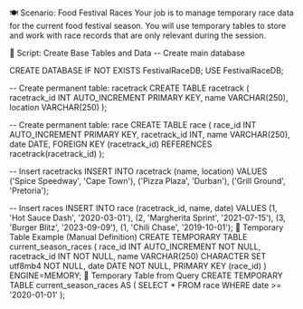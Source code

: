 🍽️ Scenario: Food Festival Races
Your job is to manage temporary race data for the current food festival season. You will use temporary tables to store and work with race records that are only relevant during the session.

🔧 Script: Create Base Tables and Data
-- Create main database

CREATE DATABASE IF NOT EXISTS FestivalRaceDB;
USE FestivalRaceDB;

-- Create permanent table: racetrack
CREATE TABLE racetrack (
    racetrack_id INT AUTO_INCREMENT PRIMARY KEY,
    name VARCHAR(250),
    location VARCHAR(250)
);

-- Create permanent table: race
CREATE TABLE race (
    race_id INT AUTO_INCREMENT PRIMARY KEY,
    racetrack_id INT,
    name VARCHAR(250),
    date DATE,
    FOREIGN KEY (racetrack_id) REFERENCES racetrack(racetrack_id)
);

-- Insert racetracks
INSERT INTO racetrack (name, location) VALUES
('Spice Speedway', 'Cape Town'),
('Pizza Plaza', 'Durban'),
('Grill Ground', 'Pretoria');

-- Insert races
INSERT INTO race (racetrack_id, name, date) VALUES
(1, 'Hot Sauce Dash', '2020-03-01'),
(2, 'Margherita Sprint', '2021-07-15'),
(3, 'Burger Blitz', '2023-09-09'),
(1, 'Chili Chase', '2019-10-01');
🔁 Temporary Table Example (Manual Definition)
CREATE TEMPORARY TABLE current_season_races (
    race_id INT AUTO_INCREMENT NOT NULL,
    racetrack_id INT NOT NULL,
    name VARCHAR(250) CHARACTER SET utf8mb4 NOT NULL,
    date DATE NOT NULL,
    PRIMARY KEY (race_id)
) ENGINE=MEMORY;
🔁 Temporary Table from Query
CREATE TEMPORARY TABLE current_season_races AS (
    SELECT *
    FROM race
    WHERE date >= '2020-01-01'
);
